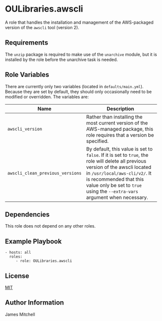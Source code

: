 OULibraries.awscli
=========

A role that handles the installation and management of the AWS-packaged version of the `awscli` tool (version 2).

Requirements
------------

The `unzip` package is required to make use of the `unarchive` module, but it is installed by the role before the unarchive task is needed.

Role Variables
--------------

There are currently only two variables (located in `defaults/main.yml`). Because they are set by default, they should only occasionally need to be modified or overridden. The variables are:

| Name   | Description |
|--------|-------------|
| `awscli_version` | Rather than installing the most current version of the AWS-managed package, this role requires that a version be specified. |
| `awscli_clean_previous_versions` | By default, this value is set to `false`. If it is set to `true`, the role will delete all previous version of the awscli located in `/usr/local/aws-cli/v2/`. It is recommended that this value only be set to `true` using the `--extra-vars` argument when necessary. | 

Dependencies
------------

This role does not depend on any other roles.

Example Playbook
----------------

    - hosts: all
      roles:
         - role: OULibraries.awscli

License
-------

[MIT](https://github.com/OULibraries/ansible-role-centos7/blob/master/LICENSE)

Author Information
------------------

James Mitchell
